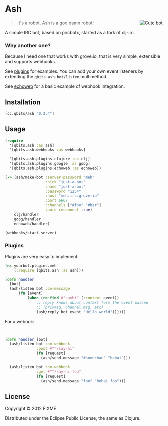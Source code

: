 
# Ash

<img src="http://cloud.github.com/downloads/mpenet/ash/ash.jpg"
 alt="Cute bot" title="Cute bot" align="right"  />

> It's a robot. Ash is a god damn robot!

A simple IRC bot, based on pircbotx, started as a fork of clj-irc.

### Why another one?

Because I need one that works with grove.io, that is very simple,
extensible and supports webhooks.

See [plugins](https://github.com/mpenet/ash/tree/master/src/qbits/ash/plugins) for
examples. You can add your own event listeners by extending the `qbits.ash.bot/listen`
multimethod.

See [echoweb](https://github.com/mpenet/ash/blob/master/src/qbits/ash/plugins/echoweb.clj)
for a basic example of webhook integration.

## Installation

```clojure
[cc.qbits/ash "0.2.4"]
```

## Usage

```clojure
(require
  '[qbits.ash :as ash]
  '[qbits.ash.webhooks :as webhooks]

  '[qbits.ash.plugins.clojure :as clj]
  '[qbits.ash.plugins.google :as goog]
  '[qbits.ash.plugins.echoweb :as echoweb])

(-> (ash/make-bot :server-password "meh"
                  :nick "just-a-bot"
                  :name "just-a-bot"
                  :password "1234"
                  :host "meh.irc.grove.io"
                  :port 6667
                  :channels ["#foo" "#bar"]
                  :auto-reconnect true)
    clj/handler
    goog/handler
    echoweb/handler)

(webhooks/start-server)
```

### Plugins

Plugins are very easy to implement:

```clojure
(ns yourbot.plugins.meh
    (:require [qbits.ash :as ash]))

(defn handler
  [bot]
  (ash/listen bot :on-message
      (fn [event]
          (when (re-find #"sayhi" (:content event))
              ;; reply knows about context form the event passed
              ;; (privmsg, channel msg, etc)
              (ash/reply bot event "Hello world"))))))
```

For a webook:

```clojure


(defn handler [bot]
  (ash/listen bot :on-webhook
              :post #"^/say-hi"
              (fn [request]
                (ash/send-message "#somechan" "hohai")))

  (ash/listen bot :on-webhook
              :get #"^/say-hi-foo"
              (fn [request]
                (ash/send-message "foo" "hohai foo")))
```



## License

Copyright © 2012 FIXME

Distributed under the Eclipse Public License, the same as Clojure.
